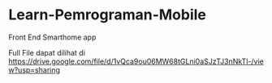 # Learn-Pemrograman-Mobile
Front End Smarthome app

Full File dapat dilihat di https://drive.google.com/file/d/1vQca9ou06MW68tGLni0aSJzTJ3nNkTl-/view?usp=sharing
